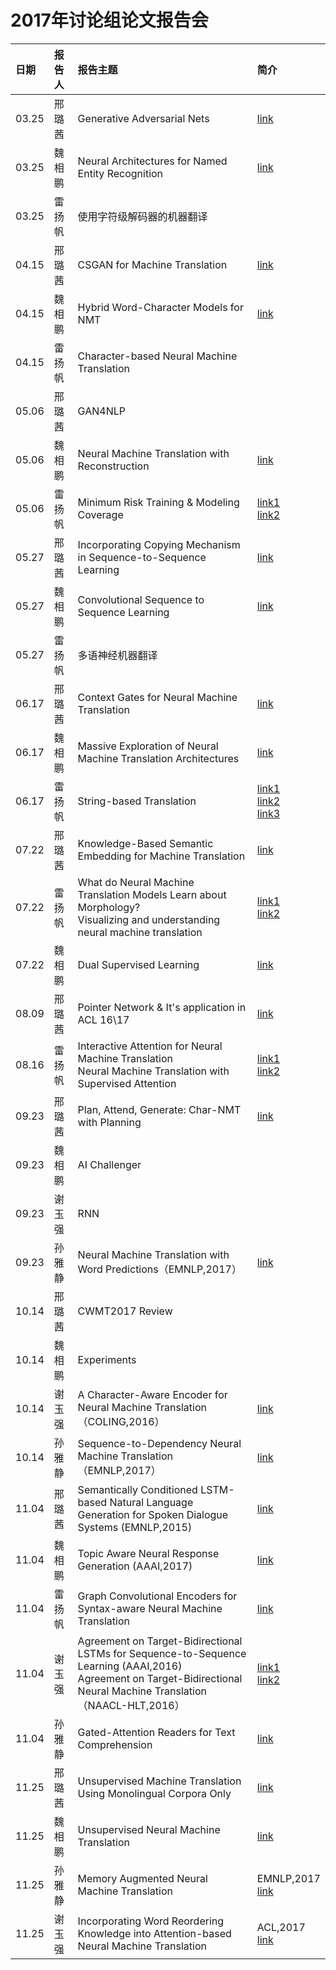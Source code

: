 # 2017年讨论组论文报告会
| 日期| 报告人  | 报告主题 | 简介 |
|:--|:----------|:--------|:--|
| 03.25 | 邢璐茜 | Generative Adversarial Nets | [link](https://arxiv.org/abs/1406.2661) |
| 03.25 | 魏相鹏 | Neural Architectures for Named Entity Recognition | [link](https://arxiv.org/pdf/1603.01360.pdf) |
| 03.25 | 雷扬帆 | 使用字符级解码器的机器翻译 |  |
| 04.15 | 邢璐茜 | CSGAN for Machine Translation | [link](https://arxiv.org/abs/1703.04887) |
| 04.15 | 魏相鹏 | Hybrid Word-Character Models for NMT | [link](https://arxiv.org/abs/1604.00788) |
| 04.15 | 雷扬帆 | Character-based Neural Machine Translation |   |
| 05.06 | 邢璐茜 | GAN4NLP |  |
| 05.06 | 魏相鹏 | Neural Machine Translation with Reconstruction  | [link](https://arxiv.org/abs/1611.01874) |
| 05.06 | 雷扬帆 | Minimum Risk Training & Modeling Coverage | [link1](https://arxiv.org/abs/1512.02433)<br>[link2](https://arxiv.org/abs/1601.04811)</br> |
| 05.27 | 邢璐茜 | Incorporating Copying Mechanism in Sequence-to-Sequence Learning | [link](http://www.aclweb.org/anthology/P16-1154) |
| 05.27 | 魏相鹏 | Convolutional Sequence to Sequence Learning | [link](https://arxiv.org/abs/1705.03122) |
| 05.27 | 雷扬帆 | 多语神经机器翻译 |  |
| 06.17 | 邢璐茜 | Context Gates for Neural Machine Translation | [link](https://arxiv.org/abs/1608.06043) |
| 06.17 | 魏相鹏 | Massive Exploration of Neural Machine Translation Architectures | [link](https://arxiv.org/abs/1703.03906) |
| 06.17 | 雷扬帆 | String-based Translation  | [link1](https://www.isi.edu/natural-language/mt/emnlp16-nmt-grammar.pdf)<br>[link2](https://arxiv.org/abs/1704.04743)<br>[link3](https://arxiv.org/abs/1705.01020)</br> |
| 07.22 | 邢璐茜 | Knowledge-Based Semantic Embedding for Machine Translation | [link](http://aclweb.org/anthology/P16-1212) |
| 07.22 | 雷扬帆 | What do Neural Machine Translation Models Learn about Morphology?<br>Visualizing and understanding neural machine translation</br> | [link1](https://arxiv.org/abs/1704.03471)<br>[link2](http://nlp.csai.tsinghua.edu.cn/~ly/papers/acl2017_dyz.pdf)</br> |
| 07.22 | 魏相鹏 | Dual Supervised Learning | [link](https://arxiv.org/abs/1707.00415) |
| 08.09 | 邢璐茜 | Pointer Network & It's application in ACL 16\17 | [link](https://arxiv.org/abs/1506.03134) |
| 08.16 | 雷扬帆 | Interactive Attention for Neural Machine Translation <br> Neural Machine Translation with Supervised Attention | [link1](https://arxiv.org/abs/1610.05011)<br>[link2](https://arxiv.org/abs/1609.04186) |
| 09.23 | 邢璐茜 | Plan, Attend, Generate: Char-NMT with Planning | [link](https://arxiv.org/abs/1706.05087) |
| 09.23 | 魏相鹏 | AI Challenger | |
| 09.23 | 谢玉强 | RNN | |
| 09.23 | 孙雅静 | Neural Machine Translation with Word Predictions（EMNLP,2017） | [link](http://www.aclweb.org/anthology/D17-1013) |
| 10.14 | 邢璐茜 | CWMT2017 Review | |
| 10.14 | 魏相鹏 | Experiments | |
| 10.14 | 谢玉强 | A Character-Aware Encoder for Neural Machine Translation（COLING,2016） | [link](http://www.aclweb.org/old_anthology/C/C16/C16-1288.pdf) |
| 10.14 | 孙雅静 | Sequence-to-Dependency Neural Machine Translation（EMNLP,2017）| [link](http://www.aclweb.org/anthology/P17-1065) |
| 11.04 | 邢璐茜 | Semantically Conditioned LSTM-based Natural Language Generation for Spoken Dialogue Systems (EMNLP,2015) | [link](https://arxiv.org/abs/1508.01745) |
| 11.04 | 魏相鹏 | Topic Aware Neural Response Generation (AAAI,2017)| [link](https://arxiv.org/abs/1606.08340) |
| 11.04 | 雷扬帆 | Graph Convolutional Encoders for Syntax-aware Neural Machine Translation | [link](https://arxiv.org/abs/1704.04675) |
| 11.04 | 谢玉强 | Agreement on Target-Bidirectional LSTMs for Sequence-to-Sequence Learning (AAAI,2016) <br> Agreement on Target-Bidirectional Neural Machine Translation（NAACL-HLT,2016）|  [link1](https://www.aaai.org/ocs/index.php/AAAI/AAAI16/paper/view/12028) <br> [link2](http://www.aclweb.org/anthology/N16-1046) |
| 11.04 | 孙雅静 | Gated-Attention Readers for Text Comprehension | [link](https://arxiv.org/abs/1606.01549) |
| 11.25 | 邢璐茜 | Unsupervised Machine Translation Using Monolingual Corpora Only | [link](https://arxiv.org/abs/1711.00043) |
| 11.25 | 魏相鹏 | Unsupervised Neural Machine Translation | [link](https://arxiv.org/abs/1710.11041) |
| 11.25 | 孙雅静 | Memory Augmented Neural Machine Translation | EMNLP,2017<br>[link](https://arxiv.org/abs/1708.02005) |
| 11.25 | 谢玉强 | Incorporating Word Reordering Knowledge into Attention-based Neural Machine Translation | ACL,2017 <br> [link](http://www.aclweb.org/anthology/P17-1140) |



